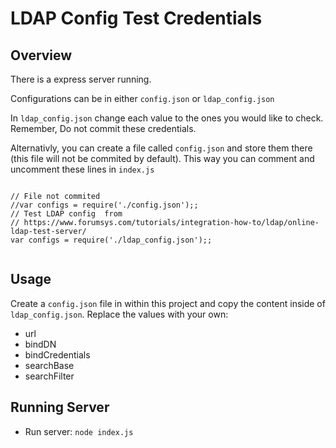 # LDAP Config Test  Credentials 

## Overview

There is a express server running. 

Configurations can be in either `config.json` or `ldap_config.json`

In `ldap_config.json` change each value to the ones you would like to check. Remember, Do not commit these credentials. 

Alternativly, you can create a file called `config.json` and store them there (this file will not be commited by default). This way you can comment and uncomment these lines in `index.js` 

```

// File not commited 
//var configs = require('./config.json');; 
// Test LDAP config  from 
// https://www.forumsys.com/tutorials/integration-how-to/ldap/online-ldap-test-server/ 
var configs = require('./ldap_config.json');; 


```

## Usage

Create a `config.json` file in within this project and copy the content inside of `ldap_config.json`. Replace the values with your own:

- url
- bindDN
- bindCredentials
- searchBase
- searchFilter

## Running Server

- Run server: `node index.js`

